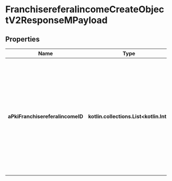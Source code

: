 
# FranchisereferalincomeCreateObjectV2ResponseMPayload

## Properties
| Name | Type | Description | Notes |
| ------------ | ------------- | ------------- | ------------- |
| **aPkiFranchisereferalincomeID** | **kotlin.collections.List&lt;kotlin.Int&gt;** | An array of unique IDs representing the object that were requested to be created.  They are returned in the same order as the array containing the objects to be created that was sent in the request. |  |




